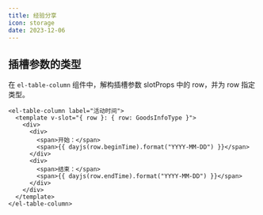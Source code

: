 ```yaml
---
title: 经验分享
icon: storage
date: 2023-12-06
---
```


## 插槽参数的类型

在 `el-table-column` 组件中，解构插槽参数 slotProps 中的 row，并为 row 指定类型。

```vue
<el-table-column label="活动时间">
  <template v-slot="{ row }: { row: GoodsInfoType }">
    <div>
      <div>
        <span>开始：</span>
        <span>{{ dayjs(row.beginTime).format("YYYY-MM-DD") }}</span>
      </div>
      <div>
        <span>结束：</span>
        <span>{{ dayjs(row.endTime).format("YYYY-MM-DD") }}</span>
      </div>
    </div>
  </template>
</el-table-column>
```
